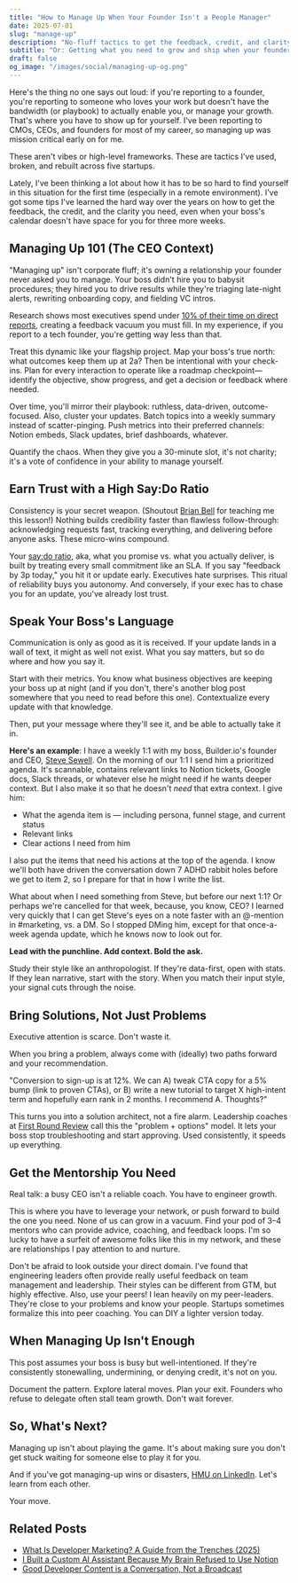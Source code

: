 ```yaml
---
title: "How to Manage Up When Your Founder Isn't a People Manager"
date: 2025-07-01
slug: "manage-up"
description: "No-fluff tactics to get the feedback, credit, and clarity you need from a visionary boss who's brilliant on projects—but swamped on people management."
subtitle: "Or: Getting what you need to grow and ship when your founder's running the whole damn company"
draft: false
og_image: "/images/social/managing-up-og.png"
---
```


Here's the thing no one says out loud: if you're reporting to a founder, you're reporting to someone who loves your work but doesn't have the bandwidth (or playbook) to actually enable you, or manage your growth. That's where you have to show up for yourself. I've been reporting to CMOs, CEOs, and founders for most of my career, so managing up was mission critical early on for me. 

These aren't vibes or high-level frameworks. These are tactics I've used, broken, and rebuilt across five startups.

Lately, I've been thinking a lot about how it has to be so hard to find yourself in this situation for the first time (especially in a remote environment). I've got some tips I've learned the hard way over the years on how to get the feedback, the credit, and the clarity you need, even when your boss's calendar doesn't have space for you for three more weeks.

## Managing Up 101 (The CEO Context)

"Managing up" isn't corporate fluff; it's owning a relationship your founder never asked you to manage. Your boss didn't hire you to babysit procedures; they hired you to drive results while they're triaging late-night alerts, rewriting onboarding copy, and fielding VC intros.

Research shows most executives spend under [10% of their time on direct reports](https://www.sullivancotter.com/ceo-time-allocation-study), creating a feedback vacuum you must fill. In my experience, if you report to a tech founder, you're getting way less than that.

Treat this dynamic like your flagship project. Map your boss's true north: what outcomes keep them up at 2a? Then be intentional with your check-ins. Plan for every interaction to operate like a roadmap checkpoint—identify the objective, show progress, and get a decision or feedback where needed. 

Over time, you'll mirror their playbook: ruthless, data-driven, outcome-focused. Also, cluster your updates. Batch topics into a weekly summary instead of scatter-pinging. Push metrics into their preferred channels: Notion embeds, Slack updates, brief dashboards, whatever. 

Quantify the chaos. When they give you a 30-minute slot, it's not charity; it's a vote of confidence in your ability to manage yourself.

## Earn Trust with a High Say:Do Ratio

Consistency is your secret weapon. (Shoutout [Brian Bell](https://www.linkedin.com/in/brian-bell-b54105/) for teaching me this lesson!) Nothing builds credibility faster than flawless follow-through: acknowledging requests fast, tracking everything, and delivering before anyone asks. These micro-wins compound.

Your [say:do ratio](https://www.inc.com/lee-colan/what-your-say-do-ratio-says-about-you.html), aka, what you promise vs. what you actually deliver, is built by treating every small commitment like an SLA. If you say "feedback by 3p today," you hit it or update early. Executives hate surprises. This ritual of reliability buys you autonomy. And conversely, if your exec has to chase you for an update, you've already lost trust.

## Speak Your Boss's Language

Communication is only as good as it is received. If your update lands in a wall of text, it might as well not exist. What you say matters, but so do where and how you say it.

Start with their metrics. You know what business objectives are keeping your boss up at night (and if you don't, there's another blog post somewhere that you need to read before this one). Contextualize every update with that knowledge. 

Then, put your message where they'll see it, and be able to actually take it in.

**Here's an example**: I have a weekly 1:1 with my boss, Builder.io's founder and CEO, [Steve Sewell](https://www.linkedin.com/in/ssewell/). On the morning of our 1:1 I send him a prioritized agenda. It's scannable, contains relevant links to Notion tickets, Google docs, Slack threads, or whatever else he might need if he wants deeper context. But I also make it so that he doesn't *need* that extra context. I give him:

- What the agenda item is — including persona, funnel stage, and current status  
- Relevant links  
- Clear actions I need from him  

I also put the items that need his actions at the top of the agenda. I know we'll both have driven the conversation down 7 ADHD rabbit holes before we get to item 2, so I prepare for that in how I write the list.

What about when I need something from Steve, but before our next 1:1? Or perhaps we're cancelled for that week, because, you know, CEO? I learned very quickly that I can get Steve's eyes on a note faster with an @-mention in #marketing, vs. a DM. So I stopped DMing him, except for that once-a-week agenda update, which he knows now to look out for.

**Lead with the punchline. Add context. Bold the ask.**

Study their style like an anthropologist. If they're data-first, open with stats. If they lean narrative, start with the story. When you match their input style, your signal cuts through the noise.

## Bring Solutions, Not Just Problems

Executive attention is scarce. Don't waste it.

When you bring a problem, always come with (ideally) two paths forward and your recommendation. 

"Conversion to sign-up is at 12%. We can A) tweak CTA copy for a 5% bump (link to proven CTAs), or B) write a new tutorial to target X high-intent term and hopefully earn rank in 2 months. I recommend A. Thoughts?"

This turns you into a solution architect, not a fire alarm. Leadership coaches at [First Round Review](https://review.firstround.com/managing-up-tips) call this the "problem + options" model. It lets your boss stop troubleshooting and start approving. Used consistently, it speeds up everything.

## Get the Mentorship You Need

Real talk: a busy CEO isn't a reliable coach. You have to engineer growth.

This is where you have to leverage your network, or push forward to build the one you need. None of us can grow in a vacuum. Find your pod of 3–4 mentors who can provide advice, coaching, and feedback loops. I'm so lucky to have a surfeit of awesome folks like this in my network, and these are relationships I pay attention to and nurture.

Don't be afraid to look outside your direct domain. I've found that engineering leaders often provide really useful feedback on team management and leadership. Their styles can be different from GTM, but highly effective. Also, use your peers! I lean heavily on my peer-leaders. They're close to your problems and know your people. Startups sometimes formalize this into peer coaching. You can DIY a lighter version today.

## When Managing Up Isn't Enough

This post assumes your boss is busy but well-intentioned. If they're consistently stonewalling, undermining, or denying credit, it's not on you.

Document the pattern. Explore lateral moves. Plan your exit. Founders who refuse to delegate often stall team growth. Don't wait forever.

## So, What's Next?

Managing up isn't about playing the game. It's about making sure you don't get stuck waiting for someone else to play it for you.

And if you've got managing-up wins or disasters, [HMU on LinkedIn](https://www.linkedin.com/in/lindsaybrunner/). Let's learn from each other.

Your move.

## Related Posts

- [What Is Developer Marketing? A Guide from the Trenches (2025)](/thoughts/dev_mktg_guide/)
- [I Built a Custom AI Assistant Because My Brain Refused to Use Notion](/thoughts/meet_guppi/)
- [Good Developer Content is a Conversation, Not a Broadcast](/thoughts/convo_vs_broadcast/)